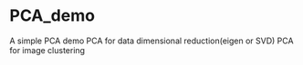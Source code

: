 # PCA_demo
A simple PCA demo
PCA for data dimensional reduction(eigen or SVD)
PCA for image clustering